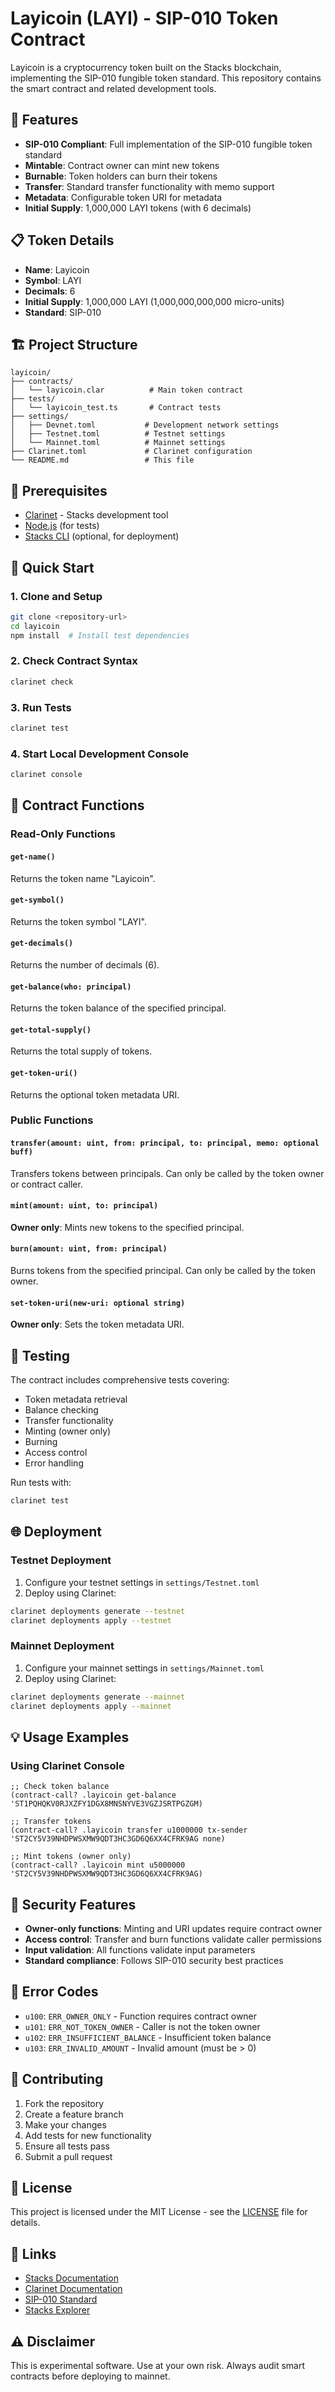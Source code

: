 # Layicoin (LAYI) - SIP-010 Token Contract

Layicoin is a cryptocurrency token built on the Stacks blockchain, implementing the SIP-010 fungible token standard. This repository contains the smart contract and related development tools.

## 🚀 Features

- **SIP-010 Compliant**: Full implementation of the SIP-010 fungible token standard
- **Mintable**: Contract owner can mint new tokens
- **Burnable**: Token holders can burn their tokens
- **Transfer**: Standard transfer functionality with memo support
- **Metadata**: Configurable token URI for metadata
- **Initial Supply**: 1,000,000 LAYI tokens (with 6 decimals)

## 📋 Token Details

- **Name**: Layicoin
- **Symbol**: LAYI
- **Decimals**: 6
- **Initial Supply**: 1,000,000 LAYI (1,000,000,000,000 micro-units)
- **Standard**: SIP-010

## 🏗️ Project Structure

```
layicoin/
├── contracts/
│   └── layicoin.clar          # Main token contract
├── tests/
│   └── layicoin_test.ts       # Contract tests
├── settings/
│   ├── Devnet.toml           # Development network settings
│   ├── Testnet.toml          # Testnet settings
│   └── Mainnet.toml          # Mainnet settings
├── Clarinet.toml             # Clarinet configuration
└── README.md                 # This file
```

## 🔧 Prerequisites

- [Clarinet](https://docs.hiro.so/clarinet) - Stacks development tool
- [Node.js](https://nodejs.org/) (for tests)
- [Stacks CLI](https://docs.hiro.so/stacks-cli) (optional, for deployment)

## 🚀 Quick Start

### 1. Clone and Setup

```bash
git clone <repository-url>
cd layicoin
npm install  # Install test dependencies
```

### 2. Check Contract Syntax

```bash
clarinet check
```

### 3. Run Tests

```bash
clarinet test
```

### 4. Start Local Development Console

```bash
clarinet console
```

## 📝 Contract Functions

### Read-Only Functions

#### `get-name()`
Returns the token name "Layicoin".

#### `get-symbol()` 
Returns the token symbol "LAYI".

#### `get-decimals()`
Returns the number of decimals (6).

#### `get-balance(who: principal)`
Returns the token balance of the specified principal.

#### `get-total-supply()`
Returns the total supply of tokens.

#### `get-token-uri()`
Returns the optional token metadata URI.

### Public Functions

#### `transfer(amount: uint, from: principal, to: principal, memo: optional buff)`
Transfers tokens between principals. Can only be called by the token owner or contract caller.

#### `mint(amount: uint, to: principal)`
**Owner only**: Mints new tokens to the specified principal.

#### `burn(amount: uint, from: principal)`
Burns tokens from the specified principal. Can only be called by the token owner.

#### `set-token-uri(new-uri: optional string)`
**Owner only**: Sets the token metadata URI.

## 🧪 Testing

The contract includes comprehensive tests covering:

- Token metadata retrieval
- Balance checking
- Transfer functionality
- Minting (owner only)
- Burning
- Access control
- Error handling

Run tests with:
```bash
clarinet test
```

## 🌐 Deployment

### Testnet Deployment

1. Configure your testnet settings in `settings/Testnet.toml`
2. Deploy using Clarinet:

```bash
clarinet deployments generate --testnet
clarinet deployments apply --testnet
```

### Mainnet Deployment

1. Configure your mainnet settings in `settings/Mainnet.toml`
2. Deploy using Clarinet:

```bash
clarinet deployments generate --mainnet
clarinet deployments apply --mainnet
```

## 💡 Usage Examples

### Using Clarinet Console

```clarity
;; Check token balance
(contract-call? .layicoin get-balance 'ST1PQHQKV0RJXZFY1DGX8MNSNYVE3VGZJSRTPGZGM)

;; Transfer tokens
(contract-call? .layicoin transfer u1000000 tx-sender 'ST2CY5V39NHDPWSXMW9QDT3HC3GD6Q6XX4CFRK9AG none)

;; Mint tokens (owner only)
(contract-call? .layicoin mint u5000000 'ST2CY5V39NHDPWSXMW9QDT3HC3GD6Q6XX4CFRK9AG)
```

## 🔐 Security Features

- **Owner-only functions**: Minting and URI updates require contract owner
- **Access control**: Transfer and burn functions validate caller permissions
- **Input validation**: All functions validate input parameters
- **Standard compliance**: Follows SIP-010 security best practices

## 📄 Error Codes

- `u100`: `ERR_OWNER_ONLY` - Function requires contract owner
- `u101`: `ERR_NOT_TOKEN_OWNER` - Caller is not the token owner
- `u102`: `ERR_INSUFFICIENT_BALANCE` - Insufficient token balance
- `u103`: `ERR_INVALID_AMOUNT` - Invalid amount (must be > 0)

## 🤝 Contributing

1. Fork the repository
2. Create a feature branch
3. Make your changes
4. Add tests for new functionality
5. Ensure all tests pass
6. Submit a pull request

## 📜 License

This project is licensed under the MIT License - see the [LICENSE](LICENSE) file for details.

## 🔗 Links

- [Stacks Documentation](https://docs.stacks.co/)
- [Clarinet Documentation](https://docs.hiro.so/clarinet)
- [SIP-010 Standard](https://github.com/stacksgov/sips/blob/main/sips/sip-010/sip-010-fungible-token-standard.md)
- [Stacks Explorer](https://explorer.stacks.co/)

## ⚠️ Disclaimer

This is experimental software. Use at your own risk. Always audit smart contracts before deploying to mainnet.
 
